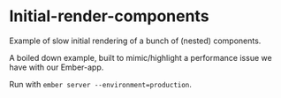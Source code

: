 # Initial-render-components

Example of slow initial rendering of a bunch of (nested) components.

A boiled down example, built to mimic/highlight a performance issue we have with our Ember-app.

Run with `ember server --environment=production`.
